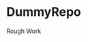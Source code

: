 # DummyRepo
Rough Work 
























































































































